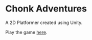 # Chonk Adventures
A 2D Platformer created using Unity.

Play the game [here](https://swanand01.itch.io/chonk-adventures).
